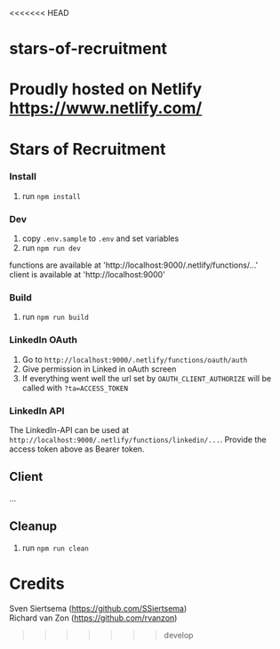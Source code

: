 <<<<<<< HEAD
# stars-of-recruitment

Proudly hosted on Netlify
https://www.netlify.com/
=======
# Stars of Recruitment

### Install
1. run `npm install`

### Dev
1. copy `.env.sample` to `.env` and set variables
1. run `npm run dev`

functions are available at 'http://localhost:9000/.netlify/functions/...'  
client is available at 'http://localhost:9000'

### Build
1. run `npm run build`

### LinkedIn OAuth
1. Go to `http://localhost:9000/.netlify/functions/oauth/auth`
2. Give permission in Linked in oAuth screen
3. If everything went well the url set by `OAUTH_CLIENT_AUTHORIZE` will be called with `?ta=ACCESS_TOKEN`

### LinkedIn API
The LinkedIn-API can be used at `http://localhost:9000/.netlify/functions/linkedin/...`. Provide the access token above as Bearer token.

## Client
...

## Cleanup
1. run `npm run clean`

# Credits
Sven Siertsema (https://github.com/SSiertsema)  
Richard van Zon (https://github.com/rvanzon)
>>>>>>> develop
